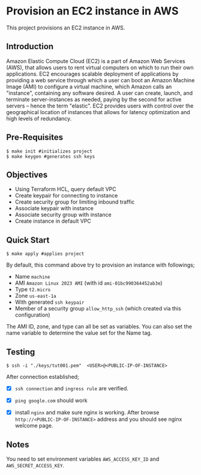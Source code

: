 # Provision an EC2 instance in AWS
This project provisions an EC2 instance in AWS.

## Introduction
Amazon Elastic Compute Cloud (EC2) is a part of Amazon Web Services (AWS), that allows users to rent virtual computers on which to run their own applications. EC2 encourages scalable deployment of applications by providing a web service through which a user can boot an Amazon Machine Image (AMI) to configure a virtual machine, which Amazon calls an "instance", containing any software desired. A user can create, launch, and terminate server-instances as needed, paying by the second for active servers – hence the term "elastic". EC2 provides users with control over the geographical location of instances that allows for latency optimization and high levels of redundancy.

## Pre-Requisites
```console
$ make init #initializes project
$ make keygen #generates ssh keys
```

## Objectives
- Using Terraform HCL, query default VPC
- Create keypair for connecting to instance
- Create security group for limiting inbound traffic
- Associate keypair with instance
- Associate security group with instance
- Create instance in default VPC

## Quick Start
```console
$ make apply #applies project
```
By default, this command above try to provision an instance with followings;
-  Name `machine`
-  AMI `Amazon Linux 2023 AMI` (with id `ami-01bc990364452ab3e`) 
-  Type `t2.micro` 
-  Zone `us-east-1a`
-  With generated `ssh keypair`
-  Member of a security group `allow_http_ssh` (which created via this configuration)

The AMI ID, zone, and type can all be set as variables. You can also set the name variable to determine the value set for the Name tag.

## Testing
```console
$ ssh -i "./keys/tut001.pem"  <USER>@<PUBLIC-IP-OF-INSTANCE>
```
After connection established;
- [x] `ssh connection` and `ingress rule` are verified.
- [x] `ping google.com` should work
- [x] install `nginx` and make sure nginx is working. After browse `http://<PUBLIC-IP-OF-INSTANCE>` address and you should see nginx welcome page. 


## Notes
You need to set environment variables `AWS_ACCESS_KEY_ID` and `AWS_SECRET_ACCESS_KEY`.